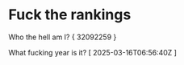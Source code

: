 # Fuck the rankings

Who the hell am I?
{ 32092259 }

What fucking year is it?
[ 2025-03-16T06:56:40Z ]
